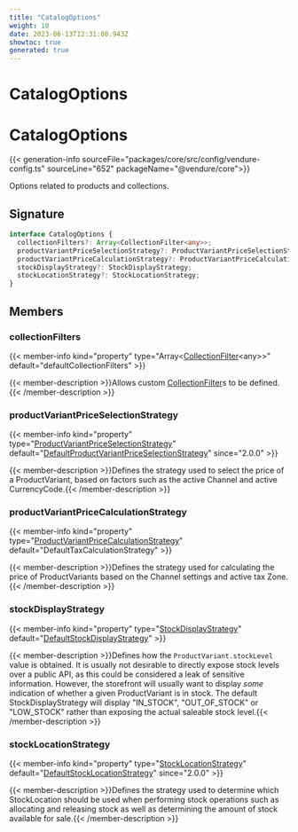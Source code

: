 ```yaml
---
title: "CatalogOptions"
weight: 10
date: 2023-06-13T12:31:08.943Z
showtoc: true
generated: true
---
```

<!-- This file was generated from the Vendure source. Do not modify. Instead, re-run the "docs:build" script -->

# CatalogOptions
<div class="symbol">


# CatalogOptions

{{< generation-info sourceFile="packages/core/src/config/vendure-config.ts" sourceLine="652" packageName="@vendure/core">}}

Options related to products and collections.

## Signature

```TypeScript
interface CatalogOptions {
  collectionFilters?: Array<CollectionFilter<any>>;
  productVariantPriceSelectionStrategy?: ProductVariantPriceSelectionStrategy;
  productVariantPriceCalculationStrategy?: ProductVariantPriceCalculationStrategy;
  stockDisplayStrategy?: StockDisplayStrategy;
  stockLocationStrategy?: StockLocationStrategy;
}
```
## Members

### collectionFilters

{{< member-info kind="property" type="Array&#60;<a href='/typescript-api/configuration/collection-filter#collectionfilter'>CollectionFilter</a>&#60;any&#62;&#62;" default="defaultCollectionFilters"  >}}

{{< member-description >}}Allows custom <a href='/typescript-api/configuration/collection-filter#collectionfilter'>CollectionFilter</a>s to be defined.{{< /member-description >}}

### productVariantPriceSelectionStrategy

{{< member-info kind="property" type="<a href='/typescript-api/configuration/product-variant-price-selection-strategy#productvariantpriceselectionstrategy'>ProductVariantPriceSelectionStrategy</a>" default="<a href='/typescript-api/configuration/product-variant-price-selection-strategy#defaultproductvariantpriceselectionstrategy'>DefaultProductVariantPriceSelectionStrategy</a>"  since="2.0.0" >}}

{{< member-description >}}Defines the strategy used to select the price of a ProductVariant, based on factors
such as the active Channel and active CurrencyCode.{{< /member-description >}}

### productVariantPriceCalculationStrategy

{{< member-info kind="property" type="<a href='/typescript-api/products-stock/product-variant-price-calculation-strategy#productvariantpricecalculationstrategy'>ProductVariantPriceCalculationStrategy</a>" default="DefaultTaxCalculationStrategy"  >}}

{{< member-description >}}Defines the strategy used for calculating the price of ProductVariants based
on the Channel settings and active tax Zone.{{< /member-description >}}

### stockDisplayStrategy

{{< member-info kind="property" type="<a href='/typescript-api/products-stock/stock-display-strategy#stockdisplaystrategy'>StockDisplayStrategy</a>" default="<a href='/typescript-api/products-stock/default-stock-display-strategy#defaultstockdisplaystrategy'>DefaultStockDisplayStrategy</a>"  >}}

{{< member-description >}}Defines how the `ProductVariant.stockLevel` value is obtained. It is usually not desirable
to directly expose stock levels over a public API, as this could be considered a leak of
sensitive information. However, the storefront will usually want to display _some_ indication
of whether a given ProductVariant is in stock. The default StockDisplayStrategy will
display "IN_STOCK", "OUT_OF_STOCK" or "LOW_STOCK" rather than exposing the actual saleable
stock level.{{< /member-description >}}

### stockLocationStrategy

{{< member-info kind="property" type="<a href='/typescript-api/products-stock/stock-location-strategy#stocklocationstrategy'>StockLocationStrategy</a>" default="<a href='/typescript-api/products-stock/default-stock-location-strategy#defaultstocklocationstrategy'>DefaultStockLocationStrategy</a>"  since="2.0.0" >}}

{{< member-description >}}Defines the strategy used to determine which StockLocation should be used when performing
stock operations such as allocating and releasing stock as well as determining the
amount of stock available for sale.{{< /member-description >}}


</div>
